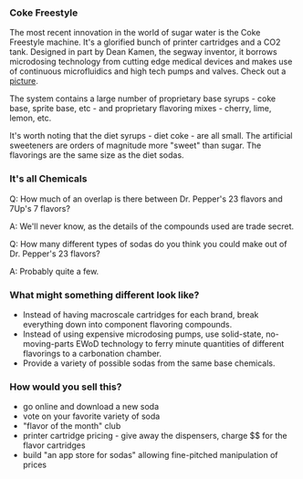 ﻿### Coke Freestyle

The most recent innovation in the world of sugar water is the Coke Freestyle machine. 
It's a glorified bunch of printer cartridges and a CO2 tank. Designed in part by Dean Kamen, the segway inventor, it borrows microdosing technology from cutting edge medical devices and makes use of continuous microfluidics and high tech pumps and valves. 
Check out a [picture](http://farm6.staticflickr.com/5172/5495563122_b904279a9a_b.jpg).

The system contains a large number of proprietary base syrups - coke base, sprite base, etc - and proprietary flavoring mixes - cherry, lime, lemon, etc.

It's worth noting that the diet syrups - diet coke - are all small. The artificial sweeteners are orders of magnitude more "sweet" than sugar. The flavorings are the same size as the diet sodas.

### It's all Chemicals

Q: How much of an overlap is there between Dr. Pepper's 23 flavors and 7Up's 7 flavors? 

A: We'll never know, as the details of the compounds used are trade secret.


Q: How many different types of sodas do you think you could make out of Dr. Pepper's 23 flavors? 

A: Probably quite a few.

### What might something different look like?

* Instead of having macroscale cartridges for each brand, break everything down into component flavoring compounds. 
* Instead of using expensive microdosing pumps, use solid-state, no-moving-parts EWoD technology to ferry minute quantities of different flavorings to a carbonation chamber.
* Provide a variety of possible sodas from the same base chemicals. 

### How would you sell this?

* go online and download a new soda
* vote on your favorite variety of soda
* "flavor of the month" club
* printer cartridge pricing - give away the dispensers, charge $$ for the flavor cartridges
* build "an app store for sodas" allowing fine-pitched manipulation of prices 
